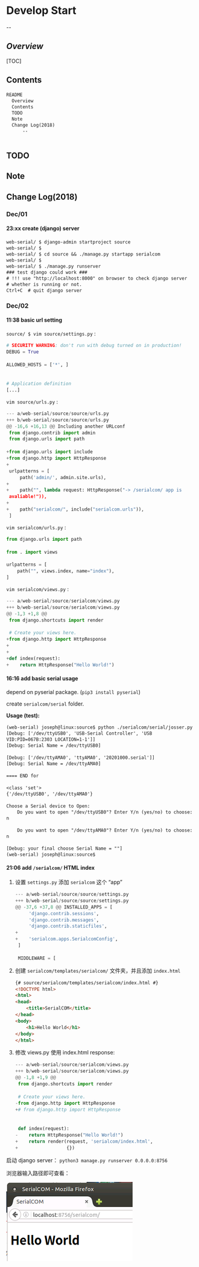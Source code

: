 # Develop Start

  --

## *Overview*

[TOC]

## Contents

  ```
README
    Overview
    Contents
    TODO
    Note
    Change Log(2018)
        --
        
  ```



## TODO



## Note



## Change Log(2018)

### Dec/01


#### 23:xx create (django) server

```shell
web-serial/ $ django-admin startproject source
web-serial/ $ 
web-serial/ $ cd source && ./manage.py startapp serialcom
web-serial/ $ 
web-serial/ $ ./manage.py runserver
### test django could work ###
# !!! use "http://localhost:8000" on browser to check django server
# whether is running or not.
Ctrl+C  # quit django server
```



### Dec/02

#### 11:38 basic url setting

`source/ $ vim source/settings.py` :

```python
# SECURITY WARNING: don't run with debug turned on in production!
DEBUG = True

ALLOWED_HOSTS = ['*', ]


# Application definition
[...]
```

`vim source/urls.py` :

```python
--- a/web-serial/source/source/urls.py
+++ b/web-serial/source/source/urls.py
@@ -16,6 +16,13 @@ Including another URLconf
 from django.contrib import admin
 from django.urls import path
 
+from django.urls import include
+from django.http import HttpResponse
+
 urlpatterns = [
     path('admin/', admin.site.urls),
+
+    path("", lambda request: HttpResponse("-> /serialcom/ app is
 avaliable!")),
+
+    path("serialcom/", include("serialcom.urls")),
 ]
```

`vim serialcom/urls.py` :

```python
from django.urls import path

from . import views

urlpatterns = [
    path("", views.index, name="index"),
]
```

`vim serialcom/views.py` :

```python
--- a/web-serial/source/serialcom/views.py
+++ b/web-serial/source/serialcom/views.py
@@ -1,3 +1,8 @@
 from django.shortcuts import render
 
 # Create your views here.
+from django.http import HttpResponse
+
+
+def index(request):
+    return HttpResponse("Hello World!")
```



#### 16:16 add basic serial usage

depend on pyserial package. (`pip3 install pyserial`)

create `serialcom/serial` folder.

**Usage (test):**

```shell
(web-serial) joseph@linux:source$ python ./serialcom/serial/josser.py 
[Debug: ['/dev/ttyUSB0', 'USB-Serial Controller', 'USB VID:PID=067B:2303 LOCATION=1-1']]
[Debug: Serial Name = /dev/ttyUSB0]

[Debug: ['/dev/ttyAMA0', 'ttyAMA0', '20201000.serial']]
[Debug: Serial Name = /dev/ttyAMA0]

==== END for

<class 'set'>
{'/dev/ttyUSB0', '/dev/ttyAMA0'}

Choose a Serial device to Open:
	Do you want to open "/dev/ttyUSB0"? Enter Y/n (yes/no) to choose: n

	Do you want to open "/dev/ttyAMA0"? Enter Y/n (yes/no) to choose: n

[Debug: your final choose Serial Name = ""]
(web-serial) joseph@linux:source$
```



#### 21:06 add `/serialcom/` HTML index

1. 设置 `settings.py` 添加 `serialcom` 这个 “app”

    ```python
    --- a/web-serial/source/source/settings.py
    +++ b/web-serial/source/source/settings.py
    @@ -37,6 +37,8 @@ INSTALLED_APPS = [
         'django.contrib.sessions',
         'django.contrib.messages',
         'django.contrib.staticfiles',
    +
    +    'serialcom.apps.SerialcomConfig',
     ]
    
     MIDDLEWARE = [
    ```

2. 创建 `serialcom/templates/serialcom/` 文件夹，并且添加 `index.html`

    ```html
    {# source/serialcom/templates/serialcom/index.html #}
    <!DOCTYPE html>
    <html>
    <head>
        <title>SerialCOM</title>
    </head>
    <body>
        <h1>Hello World</h1>
    </body>
    </html>
    
    ```

3. 修改 views.py 使用 index.html response:

    ```python
    --- a/web-serial/source/serialcom/views.py
    +++ b/web-serial/source/serialcom/views.py
    @@ -1,8 +1,9 @@
     from django.shortcuts import render
     
     # Create your views here.
    -from django.http import HttpResponse
    +# from django.http import HttpResponse
     
     
     def index(request):
    -    return HttpResponse("Hello World!")
    +    return render(request, 'serialcom/index.html',
    +                  {})
    
    ```

启动 django server： `python3 manage.py runserver 0.0.0.0:8756`

浏览器输入路径即可查看：

![basic_index_HTML_template_check_by_browser](res/basic_index_HTML_template_check_by_browser.png)


